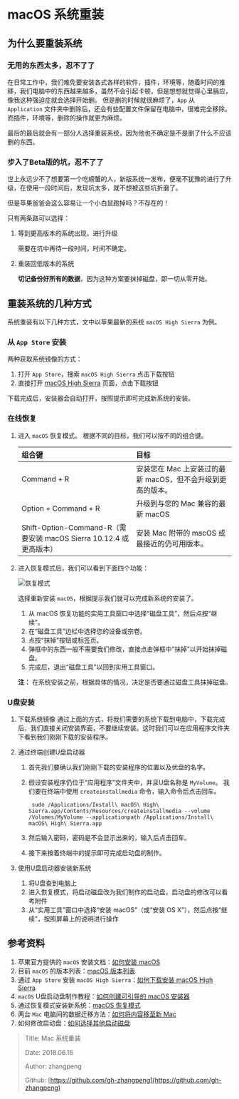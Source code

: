 # macOS 系统重装

## 为什么要重装系统

### 无用的东西太多，忍不了了

在日常工作中，我们难免要安装各式各样的软件，插件，环境等，随着时间的推移，我们电脑中的东西越来越多，虽然不会引起卡顿，但是想想就觉得心里膈应，像我这种强迫症就会选择开始删。 但是删的时候就很麻烦了，`App` 从 `Application` 文件夹中删除后，还会有些配置文件保留在电脑中，很难完全移除。而插件，环境等，删除的操作就更为麻烦。

最后的最后就会有一部分人选择重装系统，因为他也不确定是不是删了什么不应该删的东西。

### 步入了Beta版的坑，忍不了了

世上永远少不了想要第一个吃螃蟹的人，新版系统一发布，便毫不犹豫的进行了升级，在使用一段时间后，发现坑太多，就不想被这些坑折磨了。

但是苹果爸爸会这么容易让一个小白鼠跑掉吗？不存在的！

只有两条路可以选择：

1. 等到更高版本的系统出现，进行升级

   需要在坑中再待一段时间，时间不确定。

2. 重装回低版本的系统

   **切记备份好所有的数据**，因为这种方案要抹掉磁盘，即一切从零开始。

## 重装系统的几种方式

系统重装有以下几种方式，文中以苹果最新的系统 `macOS High Sierra` 为例。

### 从 `App Store` 安装

两种获取系统镜像的方式：

1. 打开 `App Store`，搜索 `macOS High Sierra` 点击下载按钮
2. 直接打开 [macOS High Sierra](https://search.itunes.apple.com/WebObjects/MZContentLink.woa/wa/link?mt=11&path=mac%2fmacoshighsierra) 页面，点击下载按钮

下载完成后，安装器会自动打开，按照提示即可完成新系统的安装。

### 在线恢复

1. 进入 `macOS` 恢复模式。
    根据不同的目标，我们可以按不同的组合键。

    | 组合键                                                       | 目标                                                        |
    | :----------------------------------------------------------- | :---------------------------------------------------------- |
    | Command + R                                                  | 安装您在 Mac 上安装过的最新 macOS，但不会升级到更高的版本。 |
    | Option + Command + R                                         | 升级到与您的 Mac 兼容的最新 macOS                           |
    | Shift-Option-Command-R（需要安装 macOS Sierra 10.12.4 或更高版本） | 安装 Mac 附带的 macOS 或最接近的仍可用版本。                |
    
2. 进入恢复模式后，我们可以看到下面四个功能： 

    ![&#x6062;&#x590D;&#x6A21;&#x5F0F;](https://p3-juejin.byteimg.com/tos-cn-i-k3u1fbpfcp/d0d87aacfd674425a6a892f90e42f795~tplv-k3u1fbpfcp-zoom-1.image)

    选择重新安装 `macOS`，根据提示我们就可以完成新系统的安装了。

    1. 从 macOS 恢复功能的实用工具窗口中选择“磁盘工具”，然后点按“继续”。
    2. 在“磁盘工具”边栏中选择您的设备或宗卷。
    3. 点按“抹掉”按钮或标签页。
    4. 弹框中的东西一般不需要我们修改，直接点击弹框中“抹掉”以开始抹掉磁盘。
    5. 完成后，退出“磁盘工具”以回到实用工具窗口。

    **注：** 在系统安装之前，根据具体的情况，决定是否要通过磁盘工具抹掉磁盘。

### U盘安装

1. 下载系统镜像 通过上面的方式，将我们需要的系统下载到电脑中，下载完成后，我们直接关闭安装界面，不要继续安装。这时我们可以在应用程序文件夹下看到我们刚刚下载的安装程序。
2. 通过终端创建U盘启动器 
    1. 首先我们要确认我们刚刚下载的安装程序的位置以及优盘的名字。 
    2. 假设安装程序仍位于“应用程序”文件夹中，并且U盘名称是 `MyVolume`。 我们要在终端中使用 `createinstallmedia` 命令，输入命令后点击回车。

       ```text
        sudo /Applications/Install\ macOS\ High\ Sierra.app/Contents/Resources/createinstallmedia --volume /Volumes/MyVolume --applicationpath /Applications/Install\ macOS\ High\ Sierra.app
       ```

   3. 然后输入密码，密码是不会显示出来的，输入后点击回车。
   4. 接下来按着终端中的提示即可完成启动盘的制作。

3. 使用U盘启动器安装新系统 
    1. 将U盘查到电脑上 
    2. 进入恢复模式，将启动磁盘改为我们制作的启动盘，启动盘的修改可以看考附件 
    3. 从“实用工具”窗口中选择“安装 macOS”（或“安装 OS X”），然后点按“继续”，按照屏幕上的说明进行操作

## 参考资料

1. 苹果官方提供的 `macOS` 安装文档：[如何安装 macOS](https://support.apple.com/zh-cn/HT204904)
2. 目前 `macOS` 的版本列表：[macOS 版本列表](https://support.apple.com/zh-cn/HT201686)
3. 通过 `App Store` 安装 `macOS High Sierra`：[如何下载安装 macOS High Sierra](https://support.apple.com/zh-cn/HT201475#appstore)
4. `macOS` U盘启动盘制作教程：[如何创建可引导的 macOS 安装器](https://support.apple.com/zh-cn/HT201372)
5. 通过恢复模式安装新系统：[macOS 恢复模式](https://support.apple.com/zh-cn/HT201314)
6. 两台 `Mac` 电脑间的数据迁移方法：[如何将内容移至新 Mac](https://support.apple.com/zh-cn/HT204350)
7. 如何修改启动盘：[如何选择其他启动磁盘](https://support.apple.com/zh-cn/HT202796)


> Title: Mac 系统重装
>
> Date: 2018.06.16
>
> Author: zhangpeng
>
> Github: [https://github.com/gh-zhangpeng](https://github.com/gh-zhangpeng)

